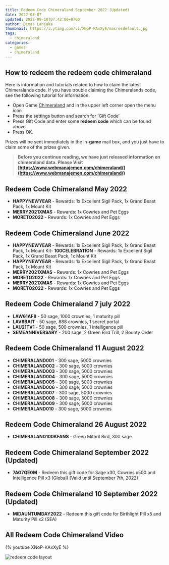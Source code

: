 ```yaml
---
title: Redeem Code Chimeraland September 2022 (Updated)
date: 2022-05-07
updated: 2022-09-10T07:42:00+0700
author: Dimas Lanjaka
thumbnail: https://i.ytimg.com/vi/XNoP-KAxXyE/maxresdefault.jpg
tags:
  - chimeraland
categories:
  - games
  - chimeraland
---
```


## How to redeem the redeem code chimeraland
Here is information and tutorials related to how to claim the latest Chimeralands code. If you have trouble claiming the Chimeralands code, see the following tutorial for information.

- Open Game [Chimeraland](/tag/chimeraland) and in the upper left corner open the menu icon
- Press the settings button and search for 'Gift Code'
- Press Gift Code and enter some **redeem code** which can be found above.
- Press OK.

Prizes will be sent immediately in the in-**game** mail box, and you just have to claim some of the prizes given.

> **Before you continue reading, we have just released information on chimeraland data. Please Visit [https://www.webmanajemen.com/chimeraland/](https://www.webmanajemen.com/chimeraland/)**

<!-- include index2/update.html -->

## Redeem Code Chimeraland May 2022
-   **HAPPYNEWYEAR** - Rewards: 1x Excellent Sigil Pack, 1x Grand Beast Pack, 1x Mount Kit
-   **MERRY2021XMAS** - Rewards: 1x Cowries and Pet Eggs
-   **MORETO2022** - Rewards: 1x Cowries and Pet Eggs

## Redeem Code Chimeraland June 2022
-   **HAPPYNEWYEAR** - Rewards: 1x Excellent Sigil Pack, 1x Grand Beast Pack, 1x Mount Kit-   **100CELEBRATION** - Rewards: 1x Excellent Sigil Pack, 1x Grand Beast Pack, 1x Mount Kit
-   **HAPPYNEWYEAR** - Rewards: 1x Excellent Sigil Pack, 1x Grand Beast Pack, 1x Mount Kit
-   **MERRY2021XMAS** - Rewards: 1x Cowries and Pet Eggs
-   **MORETO2022** - Rewards: 1x Cowries and Pet Eggs
-   **MERRY2021XMAS** - Rewards: 1x Cowries and Pet Eggs
-   **MORETO2022** - Rewards: 1x Cowries and Pet Eggs

## Redeem Code Chimeraland 7 july 2022
- **LAW61AF8** - 50 sage, 1000 crownies, 1 maturity pill
- **LAV8BAIT** - 50 sage, 888 crownies, 1 secret portal
- **LAU21TV1** - 50 sage, 500 crownies, 1 intelligence pill
- **SEMEANNIVERSARY** - 200 sage, 2 Green Bird Trill, 2 Bounty Order

## Redeem Code Chimeraland 11 August 2022

- **CHIMERALAND001** - 300 sage, 5000 crownies
- **CHIMERALAND002** - 300 sage, 5000 crownies
- **CHIMERALAND003** - 300 sage, 5000 crownies
- **CHIMERALAND004** - 300 sage, 5000 crownies
- **CHIMERALAND005** - 300 sage, 5000 crownies
- **CHIMERALAND006** - 300 sage, 5000 crownies
- **CHIMERALAND007** - 300 sage, 5000 crownies
- **CHIMERALAND008** - 300 sage, 5000 crownies
- **CHIMERALAND009** - 300 sage, 5000 crownies
- **CHIMERALAND010** - 300 sage, 5000 crownies

## Redeem Code Chimeraland 26 August 2022
- **CHIMERALAND100KFANS** - Green Mithril Bird, 300 sage

## Redeem Code Chimeraland September 2022 (Updated)
- **7AG7QE0M** - Redeem this gift code for Sage x30, Cowries x500 and Intelligence Pill x3 (Global) (Valid until September 7th, 2022)

## Redeem Code Chimeraland 10 September 2022 (Updated)
- **MIDAUNTUMDAY2022** - Redeem this gift code for Birthlight Pill x5 and Maturity Pill x2 (SEA)

## All Redeem Code Chimeraland Video
{% youtube XNoP-KAxXyE %}

![redeem code layout](https://assets.promediateknologi.com/crop/0x0:0x0/x/photo/2022/02/02/1792210685.jpg)
